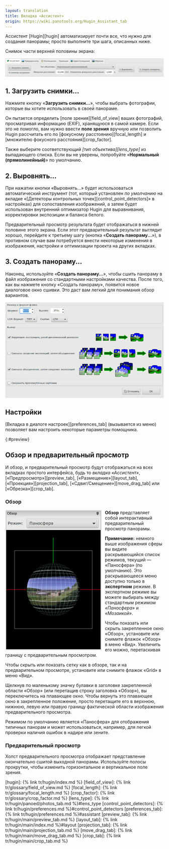 ```yaml
---
layout: translation
title: Вкладка «Ассистент»
origin: https://wiki.panotools.org/Hugin_Assistant_tab
---
```

Ассистент [Hugin][hugin] автоматизирует почти все, что нужно для создания панорамы; просто выполните три шага, описанных ниже.

Снимок части верхней половины экрана:

![Кнопки «Ассистента»](/tr/img/assistant-steps.png)

## 1. Загрузить снимки...

Нажмите кнопку «**Загрузить снимки...**», чтобы выбрать фотографии, которые вы хотите использовать в своей панораме.

Он пытается определить [поле зрения][field_of_view] ваших фотографий, просматривая информацию (EXIF), хранящуюся в самой камере.
Если это не помогло, вам нужно ввести **поле зрения** вручную или позволить Hugin рассчитать его по [фокусному расстоянию][focal_length] и
[множителю фокусного расстояния][crop_factor].

Также выберите соответствующий *[тип объектива][lens_type]* из выпадающего списка. Если вы не уверены, попробуйте «**Нормальный (прямолинейный)**»
по умолчанию.
<!-- TODO: проконтролировать ссылку -->

## 2. Выровнять...

При нажатии кнопки «Выровнять...» будет использоваться автоматический инструмент (тот, который установлен *по умолчанию* на вкладке
«[Детекторы контрольных точек][control_point_detectors]» в настройках) для сопоставления изображений, а затем будет использован внутренний
оптимизатор Hugin для выравнивания, корректировки экспозиции и баланса белого.

Предварительный просмотр результата будет отображаться в нижней половине этого экрана. Если этот предварительный результат выглядит хорошо,
перейдите к третьему шагу (кнопка «**Создать панораму...**»), в противном случае вам потребуется внести некоторые изменения в изображения,
настройки и оптимизации проекта на других вкладках.

## 3. Создать панораму...

Наконец, используйте «**Создать панораму...**», чтобы сшить панораму в файл изображения со стандартными настройками качества. После того,
как вы нажмете кнопку «Создать панораму», появится новое диалоговое окно сшивки. Это даст вам легкий для понимания обзор вариантов.

![Диалог создания панорамы](/tr/img/create-dialog.png)

<!-- TODO: тут не хватает перевода -->

## Настройки

[Вкладка в диалоге настроек][preferences_tab] (вызывается из меню) позволяет вам настроить некоторые параметры помощника.
<!-- TODO: проконтролировать ссылку -->

{:#preview}
## Обзор и предварительный просмотр

И обзор, и предварительный просмотр будут отображаться на всех вкладках простого интерфейса, будь то *вкладка «Ассистент»*,
[«Предпросмотр»][preview_tab], [«Размещение»][layout_tab], [«Проекция»][projection_tab], [«Сдвиг/Смещение»][move_drag_tab]
или [«Обрезка»][crop_tab].

### Обзор

<img align="left" alt="Панель обзора" src="/tr/img/overview-pane.png" style="margin-right: 10px" />
<!-- TODO: нормальные стили для обтекания -->

**Обзор** представляет собой интерактивный предварительный просмотр панорамы.

**Примечание:** немного выше изображения сферы вы видите раскрывающийся список режимов, текущий — «Паносфера» (по умолчанию).
Это раскрывающееся меню доступно только в **экспертном** режиме. В экспертном режиме вы можете выбирать между стандартным режимом
*«Паносфера»* и *«Мозаикой»*.

Чтобы показать или скрыть закрепленное окно «Обзор», установите или снимите флажок «Обзор» в меню «Вид». Увеличить его можно,
перетаскивая границу с предварительным просмотром.

Чтобы скрыть или показать сетку как в обзоре, так и на предварительном просмотре, установите или снимите флажок «Grid» в меню «Вид».

Щелкнув по маленькому значку булавки в заголовке закрепленной области «Обзор» (или перетащив строку заголовка «Обзор»),
вы переключитесь на плавающее окно. Чтобы вернуть это плавающее окно в закрепленное положение, просто перетащите его в верхнюю,
нижнюю, левую или правую границу фактической области изображения предварительного просмотра.

Режимом по умолчанию является «Паносфера» для отображения типичных панорам и может использоваться, например, для легкой проверки
наличия ошибок в надире или зените.

### Предварительный просмотр

Холст предварительного просмотра отображает представление окончательно сшитой выходной панорамы. Используйте полосы прокрутки,
чтобы изменить горизонтальное и вертикальное поле зрения.

[hugin]: {% link tr/hugin/index.md %}
[field_of_view]: {% link tr/glossary/field_of_view.md %}
[focal_length]: {% link tr/glossary/focal_length.md %}
[crop_factor]: {% link tr/glossary/crop_factor.md %}
[lens_type]: {% link tr/hugin/panoed/photos_tab.md %}#lens_type
[control_point_detectors]: {% link tr/hugin/preferences.md %}#control_point_detectors
[preferences_tab]: {% link tr/hugin/preferences.md %}#assistant
[preview_tab]: {% link tr/hugin/main/preview_tab.md %}
[layout_tab]: {% link tr/hugin/main/index.md %}#layout
[projection_tab]: {% link tr/hugin/main/projection_tab.md %}
[move_drag_tab]: {% link tr/hugin/main/move_drag_tab.md %}
[crop_tab]: {% link tr/hugin/main/crop_tab.md %}
